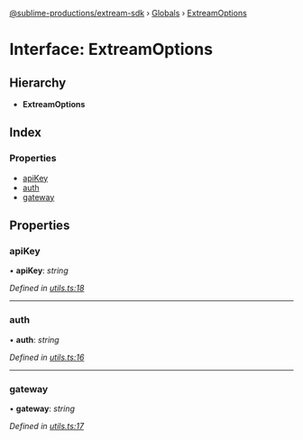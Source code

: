 [@sublime-productions/extream-sdk](../README.md) › [Globals](../globals.md) › [ExtreamOptions](extreamoptions.md)

# Interface: ExtreamOptions

## Hierarchy

* **ExtreamOptions**

## Index

### Properties

* [apiKey](extreamoptions.md#apikey)
* [auth](extreamoptions.md#auth)
* [gateway](extreamoptions.md#gateway)

## Properties

###  apiKey

• **apiKey**: *string*

*Defined in [utils.ts:18](https://github.com/Extream-SaaS/ex-sdk/blob/1dafdd0/src/utils.ts#L18)*

___

###  auth

• **auth**: *string*

*Defined in [utils.ts:16](https://github.com/Extream-SaaS/ex-sdk/blob/1dafdd0/src/utils.ts#L16)*

___

###  gateway

• **gateway**: *string*

*Defined in [utils.ts:17](https://github.com/Extream-SaaS/ex-sdk/blob/1dafdd0/src/utils.ts#L17)*
